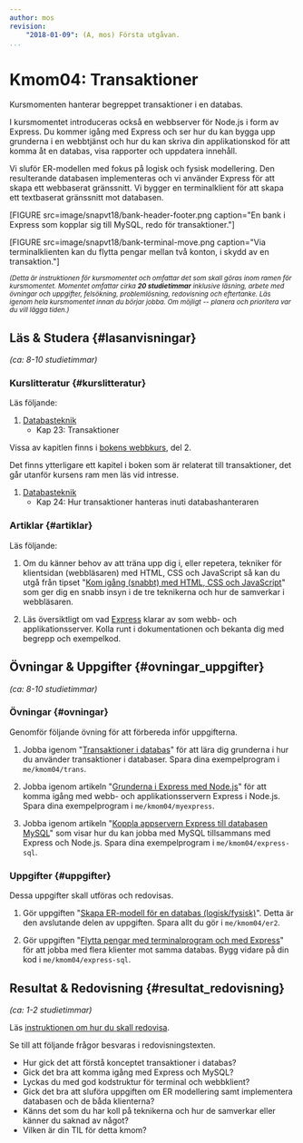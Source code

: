 ```yaml
---
author: mos
revision:
    "2018-01-09": (A, mos) Första utgåvan.
...
```

Kmom04: Transaktioner
====================================

Kursmomenten hanterar begreppet transaktioner i en databas.

I kursmomentet introduceras också en webbserver för Node.js i form av Express. Du kommer igång med Express och ser hur du kan bygga upp grunderna i en webbtjänst och hur du kan skriva din applikationskod för att komma åt en databas, visa rapporter och uppdatera innehåll.

Vi sluför ER-modellen med fokus på logisk och fysisk modellering. Den resulterande databasen implementeras och vi använder Express för att skapa ett webbaserat gränssnitt. Vi bygger en terminalklient för att skapa ett textbaserat gränssnitt mot databasen.

<!--more-->

[FIGURE src=image/snapvt18/bank-header-footer.png caption="En bank i Express som kopplar sig till MySQL, redo för transaktioner."]

[FIGURE src=image/snapvt18/bank-terminal-move.png caption="Via terminalklienten kan du flytta pengar mellan två konton, i skydd av en transaktion."]

<small><i>(Detta är instruktionen för kursmomentet och omfattar det som skall göras inom ramen för kursmomentet. Momentet omfattar cirka **20 studietimmar** inklusive läsning, arbete med övningar och uppgifter, felsökning, problemlösning, redovisning och eftertanke. Läs igenom hela kursmomentet innan du börjar jobba. Om möjligt -- planera och prioritera var du vill lägga tiden.)</i></small>



Läs &amp; Studera  {#lasanvisningar}
---------------------------------

*(ca: 8-10 studietimmar)*


### Kurslitteratur  {#kurslitteratur}

Läs följande:

1. [Databasteknik](kunskap/boken-databasteknik)
    * Kap 23: Transaktioner

Vissa av kapitlen finns i [bokens webbkurs](http://www.databasteknik.se/webbkursen/), del 2.

Det finns ytterligare ett kapitel i boken som är relaterat till transaktioner, det går utanför kursens ram men läs vid intresse.

1. [Databasteknik](kunskap/boken-databasteknik)
    * Kap 24: Hur transaktioner hanteras inuti databashanteraren



### Artiklar {#artiklar}

Läs följande:

1. Om du känner behov av att träna upp dig i, eller repetera, tekniker för klientsidan (webbläsaren) med HTML, CSS och JavaScript så kan du utgå från tipset "[Kom igång (snabbt) med HTML, CSS och JavaScript](coachen/kom-igang-snabbt-med-html-css-och-javascript)" som ger dig en snabb insyn i de tre teknikerna och hur de samverkar i webbläsaren.

1. Läs översiktligt om vad [Express](http://expressjs.com/) klarar av som webb- och applikationsserver. Kolla runt i dokumentationen och bekanta dig med begrepp och exempelkod.



Övningar & Uppgifter  {#ovningar_uppgifter}
-------------------------------------------

*(ca: 8-10 studietimmar)*


<!--
1. Du behöver ha grundläggande koll på HTML och CSS. Som en uppfräschning av dina kunskaper, eller som en kort intro, så jobbar du igenom materialet i tipset "[Kom igång (snabbt) med HTML, CSS och JavaScript](coachen/kom-igang-snabbt-med-html-css-och-javascript)". Jobba igenom materialet grundligt eller översiktligt, beroende på ditt eget behov.
-->



### Övningar {#ovningar}

Genomför följande övning för att förbereda inför uppgifterna.

1. Jobba igenom "[Transaktioner i databas](kunskap/transaktioner-i-databas)" för att lära dig grunderna i hur du använder transaktioner i databaser. Spara dina exempelprogram i `me/kmom04/trans`.

1. Jobba igenom artikeln "[Grunderna i Express med Node.js](kunskap/grunderna-i-express-med-nodejs)" för att komma igång med webb- och applikationsservern Express i Node.js. Spara dina exempelprogram i `me/kmom04/myexpress`.

1. Jobba igenom artikeln "[Koppla appservern Express till databasen MySQL](kunskap/koppla-appservern-express-till-databasen-mysql)" som visar hur du kan jobba med MySQL tillsammans med Express och Node.js. Spara dina exempelprogram i `me/kmom04/express-sql`.


<!--
1. Update transaktions (new article) with document on Isolation levels and Dirty reads and Deadlock. Eventuell klient för att testa låsning? https://docs.google.com/document/d/15k4XbQxNOpJp-sqxwWX-FmG8UyerGSF36YDerSelbBc/preview

1. SQL injections (web)
-->



### Uppgifter {#uppgifter}

Dessa uppgifter skall utföras och redovisas.

1. Gör uppgiften "[Skapa ER-modell för en databas (logisk/fysisk)](uppgift/skapa-er-modell-for-en-databas-logisk-fysisk)". Detta är den avslutande delen av uppgiften. Spara allt du gör i `me/kmom04/er2`.

1. Gör uppgiften "[Flytta pengar med terminalprogram och med Express](uppgift/flytta-pengar-med-terminal-program-och-med-express)" för att jobba med flera klienter mot samma databas. Bygg vidare på din kod i `me/kmom04/express-sql`.



<!--
Fix i 2018 lp3, ta bort.
###Extra {#extra}

Dessa uppgifter är extrauppgifter och görs om du har tid och kraft över.

1. Gör uppgiften "[Skapa en Eshop med två klienter](uppgift/skapa-eshop-med-tva-klienter)" som bygger vidare på din ER-modell och låter dig skapa databasen tillsammans med en terminalklient och en webbklient. Spara all kod under `me/kmom04/eshop1`. (En liknande uppgift kommer i nästa kursmoment).
-->


Resultat & Redovisning  {#resultat_redovisning}
-----------------------------------------------

*(ca: 1-2 studietimmar)*

Läs [instruktionen om hur du skall redovisa](./../redovisa).

Se till att följande frågor besvaras i redovisningstexten.

* Hur gick det att förstå konceptet transaktioner i databas?
* Gick det bra att komma igång med Express och MySQL?
* Lyckas du med god kodstruktur för terminal och webbklient?
* Gick det bra att sluföra uppgiften om ER modellering samt implementera databasen och de båda klienterna?
* Känns det som du har koll på teknikerna och hur de samverkar eller känner du saknad av något?
* Vilken är din TIL för detta kmom?
